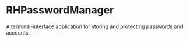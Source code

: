 # RHPasswordManager
A terminal-interface application for storing and protecting passwords and accounts.
